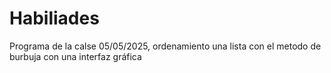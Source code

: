 # Habiliades
Programa de la calse 05/05/2025, ordenamiento una lista con el metodo de burbuja con una interfaz gráfica
